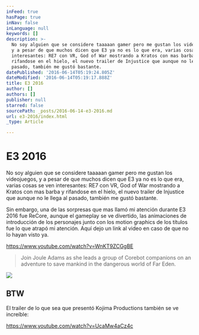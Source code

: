 ```yaml
---
inFeed: true
hasPage: true
inNav: false
inLanguage: null
keywords: []
description: >-
  No soy alguien que se considere taaaaan gamer pero me gustan los videojuegos,
  y a pesar de que muchos dicen que E3 ya no es lo que era, varias cosas se ven
  interesantes: RE7 con VR, God of War mostrando a Kratos con mas barba y
  rifandose en el hielo, el nuevo trailer de Injustice que aunque no le llega al
  pasado, también me gustó bastante. 
datePublished: '2016-06-14T05:19:24.805Z'
dateModified: '2016-06-14T05:19:17.888Z'
title: E3 2016
author: []
authors: []
publisher: null
starred: false
sourcePath: _posts/2016-06-14-e3-2016.md
url: e3-2016/index.html
_type: Article

---
```

# E3 2016

No soy alguien que se considere taaaaan gamer pero me gustan los videojuegos, y a pesar de que muchos dicen que E3 ya no es lo que era, varias cosas se ven interesantes: RE7 con VR, God of War mostrando a Kratos con mas barba y rifandose en el hielo, el nuevo trailer de Injustice que aunque no le llega al pasado, también me gustó bastante. 

Sin embargo, una de las sorpresas que mas llamó mi atención durante E3 2016 fue ReCore, aunque el gameplay se ve divertido, las animaciones de introducción de los personajes junto con los motion graphics de los títulos fue lo que atrapó mi atención. Aquí dejo un link al video en caso de que no lo hayan visto ya.

https://www.youtube.com/watch?v=WnKT9ZCGgBE

> Join Joule Adams as she leads a group of Corebot companions on an adventure to save mankind in the dangerous world of Far Eden.

![](https://the-grid-user-content.s3-us-west-2.amazonaws.com/a06f582e-feca-4142-aae1-570998b85b1c.png)

## BTW

El trailer de lo que sea que presentó Kojima Productions también se ve increíble:

https://www.youtube.com/watch?v=UcaMw4aCz4c